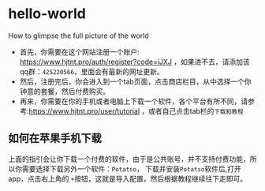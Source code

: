 # hello-world

How to glimpse the full picture of the world

- 首先，你需要在这个网站注册一个账户: https://www.hjtnt.pro/auth/register?code=iJXJ
，如果进不去，请添加该qq群：`425220566`，里面会有最新的网址更新。
- 然后，注册完后，你会进入到一个tab页面，点击商店栏目，从中选择一个你钟意的套餐，然后付费购买。
- 再来，你需要在你的手机或者电脑上下载一个软件，各个平台有所不同，请参考:https://www.hjtnt.pro/user/tutorial
，或者自己点击tab栏的`下载和教程`

## 如何在苹果手机下载
上面的指引会让你下载一个付费的软件，由于是公共账号，并不支持付费功能，所以你需要选择下载另外一个软件：`Potatso`，
下载并安装`Potatso`软件后,打开app，点击右上角的 `+`按钮，这就是导入配置，然后根据教程继续往下走即可。

